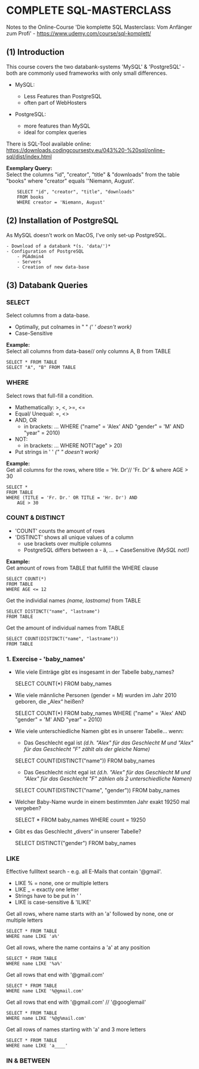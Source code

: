 # COMPLETE SQL-MASTERCLASS

Notes to the Online-Course 'Die komplette SQL Masterclass: Vom Anfänger zum Profi' - https://www.udemy.com/course/sql-komplett/

## (1) Introduction
This course covers the two databank-systems 'MySQL' & 'PostgreSQL' - both are commonly used frameworks with only small differences.  
- MySQL:  
	- Less Features than PostgreSQL   
	- often part of WebHosters  

- PostgreSQL:  
	- more features than MySQL   
	- ideal for complex queries  

There is SQL-Tool available online: https://downloads.codingcoursestv.eu/043%20-%20sql/online-sql/dist/index.html

**Exemplary Query:**  
Select the columns "id", "creator", "title" & "downloads" from the table "books" where "creator" equals ''Niemann, August'.  

		SELECT "id", "creator", "title", "downloads"
		FROM books
		WHERE creator = 'Niemann, August'

## (2) Installation of PostgreSQL
As MySQL doesn't work on MacOS, I've only set-up PostgreSQL. <br/> 

	- Download of a databank *(s. 'data/')*
	- Configuration of PostgreSQL
		- PGAdmin4 
		- Servers
		- Creation of new data-base

## (3) Databank Queries
### SELECT
Select columns from a data-base. <br/> 
- Optimally, put colnames in " " *(' ' doesn't work)*  
- Case-Sensitive

**Example:**  
Select all columns from data-base// only columns A, B from TABLE 

	SELECT * FROM TABLE			
	SELECT "A", "B" FROM TABLE

### WHERE 
Select rows that full-fill a condition. <br/> 
- Mathematically: >, <, >=, <=
- Equal/ Unequal: =, <>
- AND, OR
	- in brackets: ... WHERE ("name" = 'Alex' AND "gender" = 'M' AND "year" = 2010)
- NOT:
	- in brackets: ... WHERE NOT("age" > 20) 
- Put strings in ' ' *(" " doesn't work)*

**Example:**  
Get all columns for the rows, where title = 'Hr. Dr'// 'Fr. Dr' & where AGE > 30

	SELECT * 
	FROM TABLE
	WHERE (TITLE = 'Fr. Dr.' OR TITLE = 'Hr. Dr') AND	
		AGE > 30  							

### COUNT & DISTINCT
- 'COUNT' counts the amount of rows
- 'DISTINCT' shows all unique values of a column  
	- use brackets over multiple columns 
	- PostgreSQL differs between a - ä, ... + CaseSensitive *(MySQL not!)*

**Example:**  
Get amount of rows from TABLE that fullfill the WHERE clause

	SELECT COUNT(*) 
	FROM TABLE
	WHERE AGE <= 12

Get the individial names *(name, lastname)* from TABLE

	SELECT DISTINCT("name", "lastname") 
	FROM TABLE

Get the amount of individual names from TABLE

	SELECT COUNT(DISTINCT("name", "lastname"))
	FROM TABLE

### 1. Exercise - 'baby_names'
- Wie viele Einträge gibt es insgesamt in der Tabelle baby_names?

	SELECT COUNT(\*) FROM baby_names

- Wie viele männliche Personen (gender = M) wurden im Jahr 2010 geboren, die „Alex“ heißen?

	SELECT COUNT(\*) FROM baby_names 
	WHERE ("name" = 'Alex' AND "gender" = 'M' AND "year" = 2010)

- Wie viele unterschiedliche Namen gibt es in unserer Tabelle… wenn:
	- Das Geschlecht egal ist *(d.h. "Alex" für das Geschlecht M und "Alex" für das Geschlecht "F" zählt als der gleiche Name)*

	SELECT COUNT(DISTINCT("name")) FROM baby_names 

	- Das Geschlecht nicht egal ist *(d.h. "Alex" für das Geschlecht M und "Alex" für das Geschlecht "F" zählen als 2 unterschiedliche Namen)*
	
	SELECT COUNT(DISTINCT("name", "gender")) FROM baby_names 

- Welcher Baby-Name wurde in einem bestimmten Jahr exakt 19250 mal vergeben?
	
	SELECT * FROM baby_names 
	WHERE count = 19250

- Gibt es das Geschlecht „divers“ in unserer Tabelle? 

	SELECT DISTINCT("gender") FROM baby_names 

### LIKE
Effective fullltext search - e.g. all E-Mails that contain '@gmail'.  

- LIKE % = none, one or multiple letters
- LIKE _ = exactly one letter
- Strings have to be put in ' '
- LIKE is case-sensitive & 'ILIKE'

Get all rows, where name starts with an 'a' followed by none, one or multiple letters

	SELECT * FROM TABLE
	WHERE name LIKE 'a%'

Get all rows, where the name contains a 'a' at any position

	SELECT * FROM TABLE
	WHERE name LIKE '%a%'

Get all rows that end with '@gmail.com'

	SELECT * FROM TABLE
	WHERE name LIKE '%@gmail.com'

Get all rows that end with '@gmail.com' // '@googlemail'

	SELECT * FROM TABLE
	WHERE name LIKE '%@g%mail.com'

Get all rows of names starting with 'a' and 3 more letters

	SELECT * FROM TABLE
	WHERE name LIKE 'a____'

### IN & BETWEEN